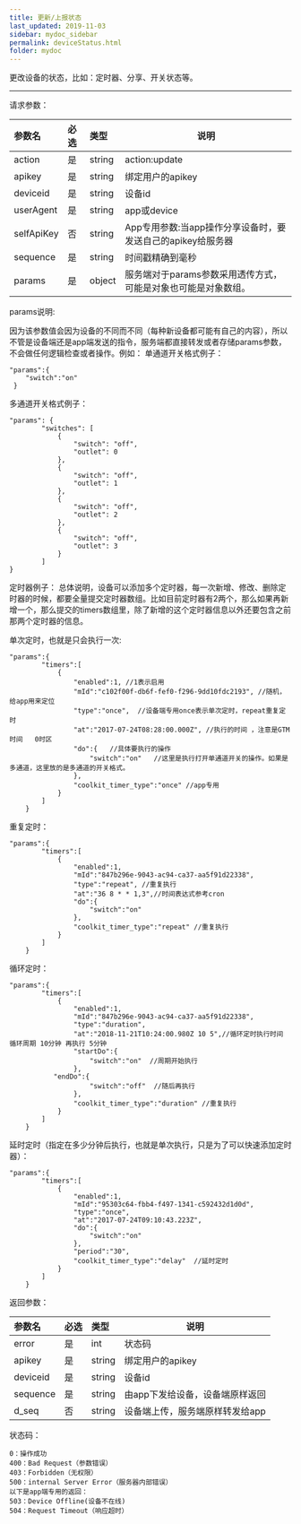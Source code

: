 ```yaml
---
title: 更新/上报状态
last_updated: 2019-11-03
sidebar: mydoc_sidebar
permalink: deviceStatus.html
folder: mydoc
---
```


更改设备的状态，比如：定时器、分享、开关状态等。

---

请求参数：

|参数名|必选|类型|说明|
|:----    |:---|:----- |-----   |
|action |是  |string |action:update   |
|apikey |是  |string | 绑定用户的apikey    |
|deviceid     |是  |string | 设备id    |
|userAgent     |是  |string | app或device  |
|selfApiKey     |否  |string | App专用参数:当app操作分享设备时，要发送自己的apikey给服务器    |
|sequence     |是  |string | 时间戳精确到毫秒  |
|params     |是  |object | 服务端对于params参数采用透传方式，可能是对象也可能是对象数组。    |

params说明:

因为该参数值会因为设备的不同而不同（每种新设备都可能有自己的内容），所以不管是设备端还是app端发送的指令，服务端都直接转发或者存储params参数，不会做任何逻辑检查或者操作。例如：
单通道开关格式例子：
``` 
"params":{
    "switch":"on"
 }
 ``` 
多通道开关格式例子：
``` 
"params": {
        "switches": [
            {
                "switch": "off",
                "outlet": 0
            },
            {
                "switch": "off",
                "outlet": 1
            },
            {
                "switch": "off",
                "outlet": 2
            },
            {
                "switch": "off",
                "outlet": 3
            }
        ]
}
``` 

定时器例子：
总体说明，设备可以添加多个定时器，每一次新增、修改、删除定时器的时候，都要全量提交定时器数组。比如目前定时器有2两个，那么如果再新增一个，那么提交的timers数组里，除了新增的这个定时器信息以外还要包含之前那两个定时器的信息。

单次定时，也就是只会执行一次:
``` 
"params":{
        "timers":[
            {
                "enabled":1, //1表示启用
                "mId":"c102f00f-db6f-fef0-f296-9dd10fdc2193", //随机，给app用来定位
                "type":"once",  //设备端专用once表示单次定时，repeat重复定时
                "at":"2017-07-24T08:28:00.000Z", //执行的时间 ，注意是GTM时间   0时区
                "do":{   //具体要执行的操作
                    "switch":"on"   //这里是执行打开单通道开关的操作。如果是多通道，这里放的是多通道的开关格式。
                },
                "coolkit_timer_type":"once" //app专用
            }
        ]
    }
``` 
重复定时：
``` 
"params":{
        "timers":[
            {
                "enabled":1,
                "mId":"847b296e-9043-ac94-ca37-aa5f91d22338",
                "type":"repeat", //重复执行
                "at":"36 8 * * 1,3",//时间表达式参考cron
                "do":{
                    "switch":"on"
                },
                "coolkit_timer_type":"repeat" //重复执行
            }
        ]
    }
``` 
循环定时：
``` 
"params":{
        "timers":[
            {
                "enabled":1,
                "mId":"847b296e-9043-ac94-ca37-aa5f91d22338",
                "type":"duration", 
                "at":"2018-11-21T10:24:00.980Z 10 5",//循环定时执行时间 循环周期 10分钟 再执行 5分钟
                "startDo":{
                    "switch":"on"  //周期开始执行
                },
	       "endDo":{
                    "switch":"off"  //随后再执行
                },
                "coolkit_timer_type":"duration" //重复执行
            }
        ]
    }
``` 
延时定时（指定在多少分钟后执行，也就是单次执行，只是为了可以快速添加定时器）：
```
"params":{
        "timers":[
            {
                "enabled":1,
                "mId":"95303c64-fbb4-f497-1341-c592432d1d0d",
                "type":"once",
                "at":"2017-07-24T09:10:43.223Z",
                "do":{
                    "switch":"on"
                },
                "period":"30",
                "coolkit_timer_type":"delay"  //延时定时
            }
        ]
    }
``` 

返回参数：

|参数名|必选|类型|说明|
|:----    |:---|:----- |-----   |
|error |是  |int |状态码   |
|apikey |是  |string | 绑定用户的apikey    |
|deviceid     |是  |string | 设备id    |
|sequence     |是  |string | 由app下发给设备，设备端原样返回    |
|d_seq     |否  |string | 设备端上传，服务端原样转发给app    |


状态码：

    0：操作成功
    400：Bad Request（参数错误）
    403：Forbidden（无权限）
    500：internal Server Error（服务器内部错误）
    以下是app端专用的返回：
    503：Device Offline(设备不在线)
    504：Request Timeout（响应超时）








